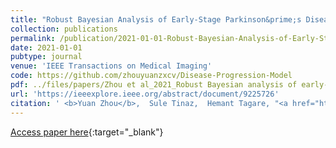```yaml
---
title: "Robust Bayesian Analysis of Early-Stage Parkinson&prime;s Disease Progression Using DaTscan Images"
collection: publications
permalink: /publication/2021-01-01-Robust-Bayesian-Analysis-of-Early-Stage-Parkinsons-Disease-Progression-Using-DaTscan-Images
date: 2021-01-01
pubtype: journal
venue: 'IEEE Transactions on Medical Imaging'
code: https://github.com/zhouyuanzxcv/Disease-Progression-Model
pdf: ../files/papers/Zhou et al_2021_Robust Bayesian analysis of early-stage Parkinson's disease progression using DaTscan images.pdf
url: 'https://ieeexplore.ieee.org/abstract/document/9225726'
citation: ' <b>Yuan Zhou</b>,  Sule Tinaz,  Hemant Tagare, "<a href="https://ieeexplore.ieee.org/abstract/document/9225726">Robust Bayesian Analysis of Early-Stage Parkinson&prime;s Disease Progression Using DaTscan Images</a>." <i>IEEE Transactions on Medical Imaging</i>, 2021.'
---
```

[Access paper here](https://ieeexplore.ieee.org/abstract/document/9225726){:target="_blank"}
